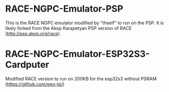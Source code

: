 # RACE-NGPC-Emulator-PSP
This is the RACE NGPC emulator modified by "theelf" to run on the PSP.  It is likely forked from the Akop Karapetyan PSP version of RACE (http://psp.akop.org/race).

# RACE-NGPC-Emulator-ESP32S3-Cardputer
Modified RACE version to run on 200KB for the esp32s3 without PSRAM (https://github.com/geo-tp/)
